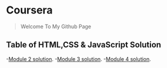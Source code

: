 # Coursera
>Welcome To My Github Page

## Table of HTML,CSS & JavaScript Solution
-[Module 2 solution](https://ikhodabande.github.io/Coursera/Solution/module2-solution/code.html).
-[Module 3 solution](https://ikhodabande.github.io/Coursera/Solution/module3-solution/index.html).
-[Module 4 solution](https://ikhodabande.github.io/Coursera/Solution/module4-solution/index.html).
